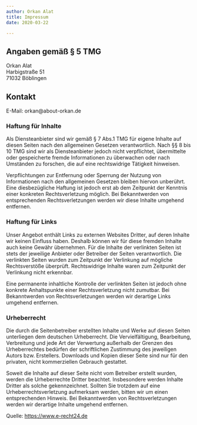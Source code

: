 ```yaml
---
author: Orkan Alat
title: Impressum
date: 2020-03-22

---
```


<h2 class="text-xl sm:text-2xl mt-6">Angaben gem&auml;&szlig; &sect; 5 TMG</h2>
<p class="text-gray-400">
    Orkan Alat<br />
    Harbigstraße 51<br />
    71032 Böblingen
</p>

<h2 class="text-xl sm:text-2xl mt-6">Kontakt</h2>
<p class="text-gray-400">
    E-Mail: orkan@about-orkan.de
</p>

<h3 class="text-l sm:text-xl mt-3">Haftung f&uuml;r Inhalte</h3>
<p class="text-gray-500">Als Diensteanbieter sind wir gem&auml;&szlig; &sect; 7 Abs.1 TMG f&uuml;r eigene Inhalte auf diesen Seiten nach den allgemeinen Gesetzen verantwortlich. Nach &sect;&sect; 8 bis 10 TMG sind wir als Diensteanbieter jedoch nicht verpflichtet, &uuml;bermittelte oder gespeicherte fremde Informationen zu &uuml;berwachen oder nach Umst&auml;nden zu forschen, die auf eine rechtswidrige T&auml;tigkeit hinweisen.</p>
<p class="text-gray-500">Verpflichtungen zur Entfernung oder Sperrung der Nutzung von Informationen nach den allgemeinen Gesetzen bleiben hiervon unber&uuml;hrt. Eine diesbez&uuml;gliche Haftung ist jedoch erst ab dem Zeitpunkt der Kenntnis einer konkreten Rechtsverletzung m&ouml;glich. Bei Bekanntwerden von entsprechenden Rechtsverletzungen werden wir diese Inhalte umgehend entfernen.</p> 

<h3 class="text-l sm:text-xl mt-3">Haftung f&uuml;r Links</h3>
<p class="text-gray-500">Unser Angebot enth&auml;lt Links zu externen Websites Dritter, auf deren Inhalte wir keinen Einfluss haben. Deshalb k&ouml;nnen wir f&uuml;r diese fremden Inhalte auch keine Gew&auml;hr &uuml;bernehmen. F&uuml;r die Inhalte der verlinkten Seiten ist stets der jeweilige Anbieter oder Betreiber der Seiten verantwortlich. Die verlinkten Seiten wurden zum Zeitpunkt der Verlinkung auf m&ouml;gliche Rechtsverst&ouml;&szlig;e &uuml;berpr&uuml;ft. Rechtswidrige Inhalte waren zum Zeitpunkt der Verlinkung nicht erkennbar.</p>
<p class="text-gray-500">Eine permanente inhaltliche Kontrolle der verlinkten Seiten ist jedoch ohne konkrete Anhaltspunkte einer Rechtsverletzung nicht zumutbar. Bei Bekanntwerden von Rechtsverletzungen werden wir derartige Links umgehend entfernen.</p> 

<h3 class="text-l sm:text-xl mt-3">Urheberrecht</h3>
<p class="text-gray-500">Die durch die Seitenbetreiber erstellten Inhalte und Werke auf diesen Seiten unterliegen dem deutschen Urheberrecht. Die Vervielf&auml;ltigung, Bearbeitung, Verbreitung und jede Art der Verwertung au&szlig;erhalb der Grenzen des Urheberrechtes bed&uuml;rfen der schriftlichen Zustimmung des jeweiligen Autors bzw. Erstellers. Downloads und Kopien dieser Seite sind nur f&uuml;r den privaten, nicht kommerziellen Gebrauch gestattet.</p>
<p class="text-gray-500">Soweit die Inhalte auf dieser Seite nicht vom Betreiber erstellt wurden, werden die Urheberrechte Dritter beachtet. Insbesondere werden Inhalte Dritter als solche gekennzeichnet. Sollten Sie trotzdem auf eine Urheberrechtsverletzung aufmerksam werden, bitten wir um einen entsprechenden Hinweis. Bei Bekanntwerden von Rechtsverletzungen werden wir derartige Inhalte umgehend entfernen.</p>

<p class="text-gray-500">Quelle: <a class="hover:text-teal-500 underline" href="https://www.e-recht24.de">https://www.e-recht24.de</a></p>